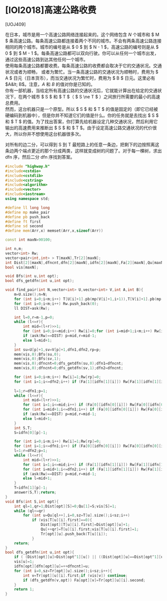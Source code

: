 # [IOI2018]高速公路收费
[UOJ409]

在日本，城市是用一个高速公路网络连接起来的。这个网络包含 $N$ 个城市和 $ M $ 条高速公路。每条高速公路都连接着两个不同的城市。不会有两条高速公路连接相同的两个城市。城市的编号是从 $ 0 $ 到 $ N - 1 $，高速公路的编号则是从 $ 0 $ 到 $ M - 1 $。每条高速公路都可以双向行驶。你可以从任何一个城市出发，通过这些高速公路到达其他任何一个城市。  
使用每条高速公路都要收费。每条高速公路的收费都会取决于它的交通状况。交通状况或者为顺畅，
或者为繁忙。当一条高速公路的交通状况为顺畅时，费用为 $ A $ 日元（日本货币），而当交通状况为繁忙时，费用为 $ B $ 日元。这里必有 $A&lt; B$。注意，$A$ 和 $B$ 的值对你是已知的。  
你有一部机器，当给定所有高速公路的交通状况后，它就能计算出在给定的交通状况下，在两个城市 $ S $ 和 $ T $（ $ S \ne T $ ）之间旅行所需要的最小的高速总费用。  
然而，这台机器只是一个原型。所以 $ S $ 和 $ T $ 的值是固定的（即它已经被硬编码到机器中），但是你并不知道它们的值是什么。你的任务就是去找出 $ S $ 和 $ T $ 的值。为了找出答案，你打算先给机器设定几种交通状况，然后利用它输出的高速费用来推断出 $ S $ 和 $ T $。由于设定高速公路交通状况的代价很大，所以你并不想使用这台机器很多次。  

对所有的边二分，可以得到 S 到 T 最短路上的任意一条边，把剩下的边按照离这条边两个端点更近的那个分成两类，这样就变成树的问题了。对于每一棵树，求出 dfn 序，然后二分 dfn 序找到答案。

```cpp
#include "highway.h"
#include<cstdio>
#include<cstdlib>
#include<cstring>
#include<algorithm>
#include<vector>
#include<iostream>
using namespace std;

#define ll long long
#define mp make_pair
#define pb push_back
#define ft first
#define sd second
#define mem(Arr,x) memset(Arr,x,sizeof(Arr))

const int maxN=90100;

int n,m;
vector<int> Rw;
vector<pair<int,int> > T[maxN],Tr[2][maxN];
int Dist[2][maxN],dfncnt,dfn[2][maxN],idfn[2][maxN],Fa[2][maxN],Qu[maxN];
bool vis[maxN];

void Bfs(int u,int opt);
bool dfs_getdfn(int u,int opt);

void find_pair(int N,vector<int> U,vector<int> V,int A,int B){
	m=U.size();n=N;
	for (int i=0;i<m;i++) T[U[i]+1].pb(mp(V[i]+1,i+1)),T[V[i]+1].pb(mp(U[i]+1,i+1));
	for (int i=0;i<m;i++) Rw.push_back(0);
	ll DIST=ask(Rw);

	int l=0,r=m-1,p=0;
	while (l<=r){
		int mid=(l+r)>>1;
		for (int i=0;i<=mid;i++) Rw[i]=0;for (int i=mid+1;i<m;i++) Rw[i]=1;
		if (ask(Rw)==DIST) p=mid,r=mid-1;
		else l=mid+1;
	}
	int su=U[p]+1,sv=V[p]+1,dfn1,dfn2,rp=p;
	mem(vis,0);Bfs(su,0);
	mem(vis,0);Bfs(sv,1);
	mem(vis,0);dfncnt=0;dfs_getdfn(su,0);dfn1=dfncnt;
	mem(vis,0);dfncnt=0;dfs_getdfn(sv,1);dfn2=dfncnt;

	for (int i=0;i<m;i++) Rw[i]=1;Rw[rp]=0;
	for (int i=1;i<=dfn2;i++) if (Fa[1][idfn[1][i]]) Rw[Fa[1][idfn[1][i]]-1]=0;
	
	l=1;r=dfn1;p=1;
	while (l<=r){
		int mid=(l+r)>>1;
		for (int i=1;i<=mid;i++) if (Fa[0][idfn[0][i]]) Rw[Fa[0][idfn[0][i]]-1]=0;
		for (int i=mid+1;i<=dfn1;i++) if (Fa[0][idfn[0][i]]) Rw[Fa[0][idfn[0][i]]-1]=1;
		if (ask(Rw)==DIST) p=mid,r=mid-1;
		else l=mid+1;
	}
	int S,T;
	S=idfn[0][p]-1;

	for (int i=0;i<m;i++) Rw[i]=1;Rw[rp]=0;
	for (int i=1;i<=dfn1;i++) if (Fa[0][idfn[0][i]]) Rw[Fa[0][idfn[0][i]]-1]=0;
	l=1;r=dfn2;p=1;
	while (l<=r){
		int mid=(l+r)>>1;
		for (int i=1;i<=mid;i++) if (Fa[1][idfn[1][i]]) Rw[Fa[1][idfn[1][i]]-1]=0;
		for (int i=mid+1;i<=dfn2;i++) if (Fa[1][idfn[1][i]]) Rw[Fa[1][idfn[1][i]]-1]=1;
		if (ask(Rw)==DIST) p=mid,r=mid-1;
		else l=mid+1;
	}
	T=idfn[1][p]-1;
	answer(S,T);return;
}
void Bfs(int S,int opt){
	int ql=1,qr=1;Dist[opt][S]=0;Qu[1]=S;vis[S]=1;
	while (ql<=qr)
		for (int u=Qu[ql++],i=0,sz=T[u].size();i<sz;i++)
			if (vis[T[u][i].first]==0){
				Dist[opt][T[u][i].first]=Dist[opt][u]+1;
				Qu[++qr]=T[u][i].first;vis[T[u][i].first]=1;
				Tr[opt][u].push_back(T[u][i]);
			}
	return;
}
bool dfs_getdfn(int u,int opt){
	if ( (Dist[opt][u]>Dist[opt^1][u]) || ((Dist[opt][u]==Dist[opt^1][u])&&(opt==1))) return 0 ;
	vis[u]=1;
	idfn[opt][dfn[opt][u]=++dfncnt]=u;
	for (int i=0,sz=Tr[opt][u].size();i<sz;i++){
		int v=Tr[opt][u][i].first;if (vis[v]) continue;
		if (dfs_getdfn(v,opt)) Fa[opt][v]=Tr[opt][u][i].second;
	}
	return 1;
}
```